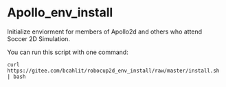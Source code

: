 # Apollo_env_install
Initialize enviorment for members of Apollo2d and others who attend Soccer 2D Simulation.

You can run this script with one command:
```
curl https://gitee.com/bcahlit/robocup2d_env_install/raw/master/install.sh | bash
```
